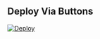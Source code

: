 
## Deploy Via Buttons

[![Deploy](https://www.herokucdn.com/deploy/button.svg)](https://www.heroku.com/deploy?template=https://github.com/sxuploadx)


